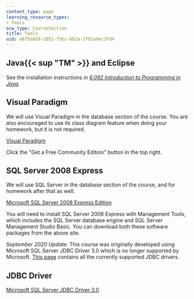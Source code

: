 ```yaml
---
content_type: page
learning_resource_types:
- Tools
ocw_type: CourseSection
title: Tools
uid: a675da2d-2051-75bc-6b2a-1f91a9ec3fd4
---
```


Java{{< sup "TM" >}} and Eclipse
--------------------------------

See the installation instructions in [_6.092 Introduction to Programming in Java_](/courses/6-092-introduction-to-programming-in-java-january-iap-2010/pages/syllabus).

Visual Paradigm
---------------

We will use Visual Paradigm in the database section of the course. You are also encouraged to use its class diagram feature when doing your homework, but it is not required.

[Visual Paradigm](http://www.visual-paradigm.com/product/vpuml/)

Click the "Get a Free Community Edition" button in the top right.

SQL Server 2008 Express
-----------------------

We will use SQL Server in the database section of the course, and for homework after that as well.

[Microsoft SQL Server 2008 Express Edition](http://www.microsoft.com/express/Database/)

You will need to install SQL Server 2008 Express with Management Tools, which includes the SQL Server database engine and SQL Server Management Studio Basic. You can download both these software packages from the above site.

_September 2020 Update_: This course was originally developed using Microsoft SQL Server JDBC Driver 3.0 which is no longer supported by Microsoft. [This page](https://docs.microsoft.com/en-us/sql/connect/jdbc/download-microsoft-jdbc-driver-for-sql-server?view=sql-server-ver15) contains all the currently supported JDBC drivers.

JDBC Driver
-----------

[Microsoft SQL Server JDBC Driver 3.0](http://www.microsoft.com/downloads/details.aspx?FamilyID=%20a737000d-68d0-4531-b65d-da0f2a735707&displaylang=en)